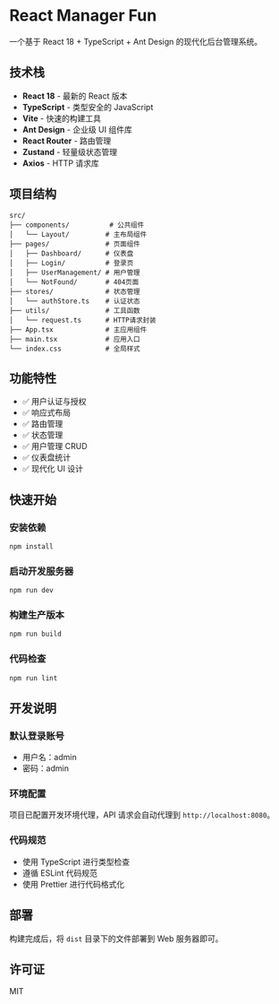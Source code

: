 # React Manager Fun

一个基于 React 18 + TypeScript + Ant Design 的现代化后台管理系统。

## 技术栈

- **React 18** - 最新的 React 版本
- **TypeScript** - 类型安全的 JavaScript
- **Vite** - 快速的构建工具
- **Ant Design** - 企业级 UI 组件库
- **React Router** - 路由管理
- **Zustand** - 轻量级状态管理
- **Axios** - HTTP 请求库

## 项目结构

```
src/
├── components/          # 公共组件
│   └── Layout/         # 主布局组件
├── pages/              # 页面组件
│   ├── Dashboard/      # 仪表盘
│   ├── Login/          # 登录页
│   ├── UserManagement/ # 用户管理
│   └── NotFound/       # 404页面
├── stores/             # 状态管理
│   └── authStore.ts    # 认证状态
├── utils/              # 工具函数
│   └── request.ts      # HTTP请求封装
├── App.tsx             # 主应用组件
├── main.tsx            # 应用入口
└── index.css           # 全局样式
```

## 功能特性

- ✅ 用户认证与授权
- ✅ 响应式布局
- ✅ 路由管理
- ✅ 状态管理
- ✅ 用户管理 CRUD
- ✅ 仪表盘统计
- ✅ 现代化 UI 设计

## 快速开始

### 安装依赖

```bash
npm install
```

### 启动开发服务器

```bash
npm run dev
```

### 构建生产版本

```bash
npm run build
```

### 代码检查

```bash
npm run lint
```

## 开发说明

### 默认登录账号

- 用户名：admin
- 密码：admin

### 环境配置

项目已配置开发环境代理，API 请求会自动代理到 `http://localhost:8080`。

### 代码规范

- 使用 TypeScript 进行类型检查
- 遵循 ESLint 代码规范
- 使用 Prettier 进行代码格式化

## 部署

构建完成后，将 `dist` 目录下的文件部署到 Web 服务器即可。

## 许可证

MIT 